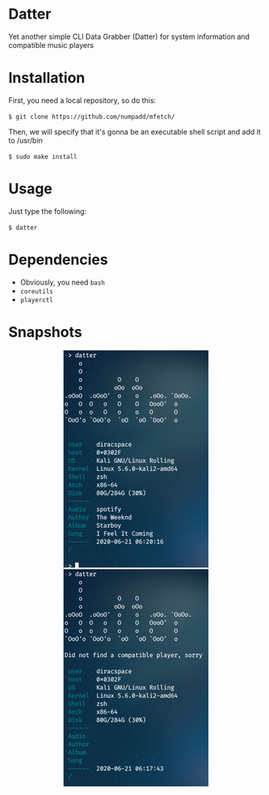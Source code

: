 # Datter
Yet another simple CLI Data Grabber (Datter) for system information and compatible music players

# Installation
First, you need a local repository, so do this:

`$ git clone https://github.com/numpadd/mfetch/`

Then, we will specify that it's gonna be an executable shell script and add it to /usr/bin

`$ sudo make install`

# Usage
Just type the following:

`$ datter`

# Dependencies
* Obviously, you need `bash`
* `coreutils`
* `playerctl`

# Snapshots
<p align="center">
  <img src="https://github.com/DiracSpace/Datter/blob/master/screenshots/datterCompatible.png">
  <img src="https://github.com/DiracSpace/Datter/blob/master/screenshots/datterCompatibleNotFound.png">
</p>
